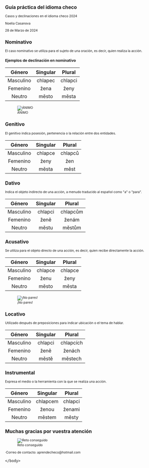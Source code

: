
 <!DOCTYPE html>
<html>
<head>
  <meta charset="utf-8">
  <meta name="generator" content="pandoc">
  <meta name="author" content="Noelia Casanova">
  <title>Guía práctica del idioma checo</title>
  <meta name="apple-mobile-web-app-capable" content="yes">
  <meta name="apple-mobile-web-app-status-bar-style" content="black-translucent">
  <meta name="viewport" content="width=device-width, initial-scale=1.0, maximum-scale=1.0, user-scalable=no, minimal-ui">
  <link rel="stylesheet" href="https://unpkg.com/reveal.js//dist/reset.css">
  <link rel="stylesheet" href="https://unpkg.com/reveal.js//dist/reveal.css">
  <style>
    .reveal .sourceCode {  /* see #7635 */
      overflow: visible;
    }
    code{white-space: pre-wrap;}
    span.smallcaps{font-variant: small-caps;}
    div.columns{display: flex; gap: min(4vw, 1.5em);}
    div.column{flex: auto; overflow-x: auto;}
    div.hanging-indent{margin-left: 1.5em; text-indent: -1.5em;}
    /* The extra [class] is a hack that increases specificity enough to
       override a similar rule in reveal.js */
    ul.task-list[class]{list-style: none;}
    ul.task-list li input[type="checkbox"] {
      font-size: inherit;
      width: 0.8em;
      margin: 0 0.8em 0.2em -1.6em;
      vertical-align: middle;
    }
    .display.math{display: block; text-align: center; margin: 0.5rem auto;}
  </style>
  <link rel="stylesheet" href="https://unpkg.com/reveal.js//dist/theme/moon.css" id="theme">
  <style>
  .slides {
      font-size: 0.75em;
  }
  .reveal ul {
      display: block;
  }
  .reveal ol {
      display: block;
  }

  img {
      max-height: 350px !important;
  }

  figcaption {
      font-size: 0.6em !important;
      font-style: italic !important;
  }

  .subtitle {
      font-style: italic !important;
  }

  .date {
      font-size: 0.75em !important;
  }
  </style>
</head>
<body>
  <div class="reveal">
    <div class="slides">

<section id="title-slide">
  <h1 class="title">Guía práctica del idioma checo</h1>
  <p class="subtitle">Casos y declinaciones en el idioma checo 2024</p>
  <p class="author">Noelia Casanova</p>
  <p class="date">28 de Marzo de 2024</p>
</section>
  
      
<section id="nominativo" class="slide level2">
<h2>Nominativo</h2>
<p>El caso nominativo se utiliza para el sujeto de una oración, es decir, quien realiza la acción.</p>
  <h3>Ejemplos de declinación en nominativo</h3>
<table>
<thead>
<tr class="header">
<th style="text-align: center;">Género</th>
<th style="text-align: center;">Singular</th>
<th style="text-align: center;">Plural</th>
</tr>
</thead>
<tbody>
<tr class="odd">
<td style="text-align: center;">Masculino </td>
<td style="text-align: center;">chlapec</td>
<td style="text-align: center;">chlapci</td>
</tr>
<tr class="even">
<td style="text-align: center;">Femenino</td>
<td style="text-align: center;">žena</td>
<td style="text-align: center;">ženy</td>
</tr>
<tr class="even">
<td style="text-align: center;">Neutro</td>
<td style="text-align: center;">město</td>
<td style="text-align: center;">města</td>
</tr>
</tbody>
</table>
<figure>
<img data-src="https://cdn.memegenerator.es/imagenes/memes/full/30/10/30100440.jpg"
alt="ÁNIMO" />
<figcaption aria-hidden="true">ÁNIMO</figcaption>
</figure>
</section>
<section id="genitivo" class="slide level2">
<h2>Genitivo</h2>
<p>El genitivo indica posesión, pertenencia o la relación entre dos entidades.</p>
<table>
<thead>
<tr class="header">
<th style="text-align: center;">Género</th>
<th style="text-align: center;">Singular</th>
<th style="text-align: center;">Plural</th>
</tr>
</thead>
<tbody>
<tr class="odd">
<td style="text-align: center;">Masculino</td>
<td style="text-align: center;">chlapce</td>
<td style="text-align: center;">chlapců</td>
</tr>
<tr class="odd">
<td style="text-align: center;">Femenino</td>
<td style="text-align: center;">ženy </td>
<td style="text-align: center;">žen</td>
</tr>
<tr class="even">
<td style="text-align: center;">Neutro</td>
<td style="text-align: center;">města</td>
<td style="text-align: center;">měst </td>
</tr>
</tbody>
</table>
</section>
<section id="dativo" class="slide level2">
<h2>Dativo</h2>
<p>Indica el objeto indirecto de una acción, a menudo traducido al español como "a" o "para".
</p>
<table>
<thead>
<tr class="header">
<th style="text-align: center;">Género</th>
<th style="text-align: center;">Singular</th>
<th style="text-align: center;">Plural</th>
</tr>
</thead>
<tbody>
<tr class="odd">
<td style="text-align: center;">Masculino</td>
<td style="text-align: center;">chlapci</td>
<td style="text-align: center;">chlapcům </td>
</tr>
<tr class="odd">
<td style="text-align: center;">Femenino</td>
<td style="text-align: center;">ženě </td>
<td style="text-align: center;">ženám</td>
</tr>
<tr class="even">
<td style="text-align: center;">Neutro</td>
<td style="text-align: center;">městu</td>
<td style="text-align: center;">městům </td>
</tr>
</tbody>
</table>
</section>
<section id="acusativo" class="slide level2">
<h2>Acusativo</h2>
<p>Se utiliza para el objeto directo de una acción, es decir, quien recibe directamente la acción.</p>
<table>
<thead>
<tr class="header">
<th style="text-align: center;">Género</th>
<th style="text-align: center;">Singular</th>
<th style="text-align: center;">Plural</th>
</tr>
</thead>
<tbody>
<tr class="odd">
<td style="text-align: center;">Masculino </td>
<td style="text-align: center;">chlapce</td>
<td style="text-align: center;">chlapce</td>
<tr class="odd">
<td style="text-align: center;">Femenino</td>
<td style="text-align: center;">ženu </td>
<td style="text-align: center;">ženy </td>
</tr>
<tr class="even">
<td style="text-align: center;">Neutro</td>
<td style="text-align: center;">město </td>
<td style="text-align: center;">města</td>
</tr>
</tbody>
</table>
<figure>
<img data-src="https://cdn.memegenerator.es/imagenes/memes/full/24/96/24961335.jpg"
alt="¡No pares!" />
<figcaption aria-hidden="true">¡No pares!</figcaption>
</figure>
</section>
<section id="locativo" class="slide level2">
<h2>Locativo</h2>
<p>
Utilizado después de preposiciones para indicar ubicación o el tema de hablar.</p>
<table>
<thead>
<tr class="header">
<th style="text-align: center;">Género</th>
<th style="text-align: center;">Singular</th>
<th style="text-align: center;">Plural</th>
</tr>
</thead>
<tbody>
<tr class="odd">
<td style="text-align: center;">Masculino </td>
<td style="text-align: center;">chlapci</td>
<td style="text-align: center;">chlapcích</td>
</tr>
<tr class="odd">
<td style="text-align: center;">Femenino</td>
<td style="text-align: center;">ženě</td>
<td style="text-align: center;">ženách</td>
</tr>
<tr class="even">
<td style="text-align: center;">Neutro</td>
<td style="text-align: center;">městě </td>
<td style="text-align: center;">městech</td>
</tr>
</tbody>
</table>
 </section>
<section id="instrumental" class="slide level2">
<h2>Instrumental</h2>
<p>Expresa el medio o la herramienta con la que se realiza una acción.</p>
<table>
<thead>
<tr class="header">
<th style="text-align: center;">Género</th>
<th style="text-align: center;">Singular</th>
<th style="text-align: center;">Plural</th>
</tr>
</thead>
<tbody>
<tr class="odd">
<td style="text-align: center;">Masculino</td>
<td style="text-align: center;">chlapcem</td>
<td style="text-align: center;">chlapci</td>
</tr>
<tr class="odd">
<td style="text-align: center;">Femenino</td>
<td style="text-align: center;">ženou   </td>
<td style="text-align: center;">ženami </td>
</tr>
<tr class="even">
<td style="text-align: center;">Neutro</td>
<td style="text-align: center;">městem </td>
<td style="text-align: center;">městy  </td>
</tr>
</tbody>
</table>
</section>
<section id="Muchas gracias por vuestra atención" class="slide level2">
<h2>Muchas gracias por vuestra atención</h2>
<figure>
<img data-src="https://cdn.memegenerator.es/imagenes/memes/thumb/0/61/610821.jpg" alt="Reto conseguido" />
<figcaption aria-hidden="true">Reto conseguido</figcaption>
</figure>
<p>·Correo de contacto: aprendecheco@hotmail.com</p>
</section>
    </div>
  </div>

  <script src="https://unpkg.com/reveal.js//dist/reveal.js"></script>

  <!-- reveal.js plugins -->
  <script src="https://unpkg.com/reveal.js//plugin/notes/notes.js"></script>
  <script src="https://unpkg.com/reveal.js//plugin/search/search.js"></script>
  <script src="https://unpkg.com/reveal.js//plugin/zoom/zoom.js"></script>

  <script>

      // Full list of configuration options available at:
      // https://revealjs.com/config/
      Reveal.initialize({
        // Display controls in the bottom right corner
        controls: true,

        // Help the user learn the controls by providing hints, for example by
        // bouncing the down arrow when they first encounter a vertical slide
        controlsTutorial: true,

        // Determines where controls appear, "edges" or "bottom-right"
        controlsLayout: 'bottom-right',

        // Visibility rule for backwards navigation arrows; "faded", "hidden"
        // or "visible"
        controlsBackArrows: 'faded',

        // Display a presentation progress bar
        progress: true,

        // Display the page number of the current slide
        slideNumber: false,

        // 'all', 'print', or 'speaker'
        showSlideNumber: 'all',

        // Add the current slide number to the URL hash so that reloading the
        // page/copying the URL will return you to the same slide
        hash: true,

        // Start with 1 for the hash rather than 0
        hashOneBasedIndex: false,

        // Flags if we should monitor the hash and change slides accordingly
        respondToHashChanges: true,

        // Push each slide change to the browser history
        history: false,

        // Enable keyboard shortcuts for navigation
        keyboard: true,

        // Enable the slide overview mode
        overview: true,

        // Disables the default reveal.js slide layout (scaling and centering)
        // so that you can use custom CSS layout
        disableLayout: false,

        // Vertical centering of slides
        center: true,

        // Enables touch navigation on devices with touch input
        touch: true,

        // Loop the presentation
        loop: false,

        // Change the presentation direction to be RTL
        rtl: false,

        // see https://revealjs.com/vertical-slides/#navigation-mode
        navigationMode: 'default',

        // Randomizes the order of slides each time the presentation loads
        shuffle: false,

        // Turns fragments on and off globally
        fragments: true,

        // Flags whether to include the current fragment in the URL,
        // so that reloading brings you to the same fragment position
        fragmentInURL: true,

        // Flags if the presentation is running in an embedded mode,
        // i.e. contained within a limited portion of the screen
        embedded: false,

        // Flags if we should show a help overlay when the questionmark
        // key is pressed
        help: true,

        // Flags if it should be possible to pause the presentation (blackout)
        pause: true,

        // Flags if speaker notes should be visible to all viewers
        showNotes: false,

        // Global override for autoplaying embedded media (null/true/false)
        autoPlayMedia: null,

        // Global override for preloading lazy-loaded iframes (null/true/false)
        preloadIframes: null,

        // Number of milliseconds between automatically proceeding to the
        // next slide, disabled when set to 0, this value can be overwritten
        // by using a data-autoslide attribute on your slides
        autoSlide: 0,

        // Stop auto-sliding after user input
        autoSlideStoppable: true,

        // Use this method for navigation when auto-sliding
        autoSlideMethod: null,

        // Specify the average time in seconds that you think you will spend
        // presenting each slide. This is used to show a pacing timer in the
        // speaker view
        defaultTiming: null,

        // Enable slide navigation via mouse wheel
        mouseWheel: false,

        // The display mode that will be used to show slides
        display: 'block',

        // Hide cursor if inactive
        hideInactiveCursor: true,

        // Time before the cursor is hidden (in ms)
        hideCursorTime: 5000,

        // Opens links in an iframe preview overlay
        previewLinks: false,

        // Transition style (none/fade/slide/convex/concave/zoom)
        transition: 'slide',

        // Transition speed (default/fast/slow)
        transitionSpeed: 'default',

        // Transition style for full page slide backgrounds
        // (none/fade/slide/convex/concave/zoom)
        backgroundTransition: 'fade',

        // Number of slides away from the current that are visible
        viewDistance: 3,

        // Number of slides away from the current that are visible on mobile
        // devices. It is advisable to set this to a lower number than
        // viewDistance in order to save resources.
        mobileViewDistance: 2,

        // reveal.js plugins
        plugins: [
          RevealNotes,
          RevealSearch,
          RevealZoom
        ]
      });
    </script>
    </body>
</html><!DOCTYPE html>
<html>
<head>
<meta charset=utf-8 />
<title>Editor JavaScript online - www.cubicfactory.com</title>
</head>
<body>

</body>
</html>
